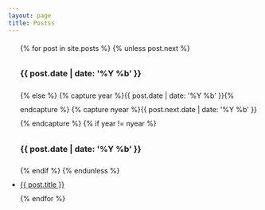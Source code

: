 ```yaml
---
layout: page
title: Postss
---
```

<div class="post" style='line-height: 200%;'>
    <ul style='line-height: 200%;'>
        {% for post in site.posts %}
            {% unless post.next %}
                <h3>{{ post.date | date: '%Y %b' }}</h3>
	    {% else %}
	      {% capture year %}{{ post.date | date: '%Y %b' }}{% endcapture %}
              {% capture nyear %}{{ post.next.date | date: '%Y %b' }}{% endcapture %}
              {% if year != nyear %}
              <h3>{{ post.date | date: '%Y %b' }}</h3>
            {% endif %}
       {% endunless %}
       <li><a href="{{ post.url }}">{{ post.title }}</a></li>
       {% endfor %}
    </ul>
</div>
